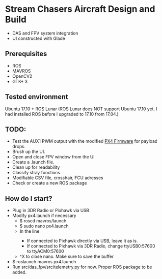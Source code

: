 # Stream Chasers Aircraft Design and Build
* DAS and FPV system integration
* UI constructed with Glade

## Prerequisites
* ROS
* MAVROS
* OpenCV2
* GTK+ 3

## Tested environment
Ubuntu 17.10 + ROS Lunar (ROS Lunar does NOT support Ubuntu 17.10 yet. I had installed ROS before I upgraded to 17.10 from 17.04.)

## TODO:
* Test the AUX1 PWM output with the modified [PX4 Firmware](https://github.com/koheikanno/Firmware) for payload drops.
* Brush up the UI.
* Open and close FPV window from the UI
* Create a .launch file.
* Clean up for readability
* Classify stray functions
* Modifiable CSV file, crosshair, FCU adresses
* Check or create a new ROS package

## How do I start?
* Plug in 3DR Radio or Pixhawk via USB
* Modify px4.launch if necessary
  * $ roscd mavros/launch
  * $ sudo nano px4.launch
  * In the line <arg name = "fcu_url" default="/dev/ttyUSB0:57600" />
    * If connected to Pixhawk directly via USB, leave it as is.
    * If connected to Pixhawk via 3DR Radio, change ttyUSB0:57600 to ttyACM0:57600
  * ^X to close nano. Make sure to save the buffer
* $ roslaunch mavros px4.launch
* Run src/das_fpv/src/telemetry.py for now. Proper ROS package to be added.
